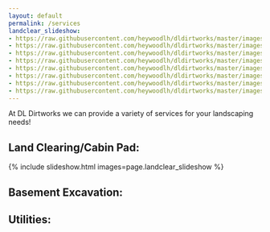 ```yaml
---
layout: default
permalink: /services
landclear_slideshow: 
- https://raw.githubusercontent.com/heywoodlh/dldirtworks/master/images/land-clearing-cabin-pad/signal-2022-01-16-163723_001.jpeg 
- https://raw.githubusercontent.com/heywoodlh/dldirtworks/master/images/land-clearing-cabin-pad/signal-2022-01-16-163723_002.jpeg 
- https://raw.githubusercontent.com/heywoodlh/dldirtworks/master/images/land-clearing-cabin-pad/signal-2022-01-16-163723_003.jpeg 
- https://raw.githubusercontent.com/heywoodlh/dldirtworks/master/images/land-clearing-cabin-pad/signal-2022-01-16-163723_004.jpeg 
- https://raw.githubusercontent.com/heywoodlh/dldirtworks/master/images/land-clearing-cabin-pad/signal-2022-01-16-163723_005.jpeg 
- https://raw.githubusercontent.com/heywoodlh/dldirtworks/master/images/land-clearing-cabin-pad/signal-2022-01-16-163723_006.jpeg 
- https://raw.githubusercontent.com/heywoodlh/dldirtworks/master/images/land-clearing-cabin-pad/signal-2022-01-16-163723_007.jpeg 
- https://raw.githubusercontent.com/heywoodlh/dldirtworks/master/images/land-clearing-cabin-pad/signal-2022-01-16-163723_008.jpeg 
---
```


At DL Dirtworks we can provide a variety of services for your landscaping needs!

## Land Clearing/Cabin Pad:
{% include slideshow.html images=page.landclear_slideshow %}

## Basement Excavation:


## Utilities:
